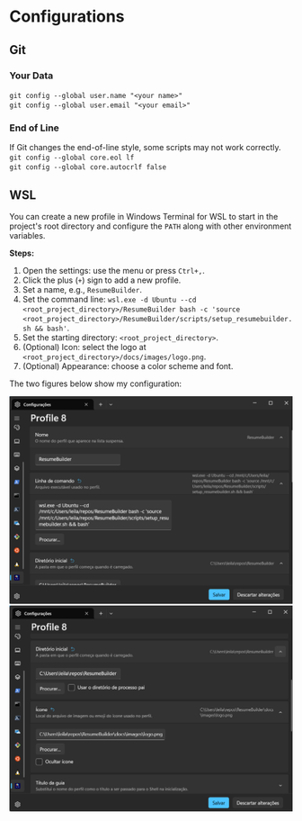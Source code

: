 <!----------------------------------------------------------------------- 
	This is part of the documentation of Deployo.io Resume Builder System.
	Copyright (C) 2025
	Leila Otto Algarve
	See LICENSE-DOCUMENTATION for copying conditions. 
------------------------------------------------------------------------>
# Configurations

## Git

### Your Data
`git config --global user.name "<your name>"`  
`git config --global user.email "<your email>"`

### End of Line
If Git changes the end-of-line style, some scripts may not work correctly.  
`git config --global core.eol lf`  
`git config --global core.autocrlf false`

## WSL

You can create a new profile in Windows Terminal for WSL to start in the project's root directory and configure the `PATH` along with other environment variables.

**Steps:**
1. Open the settings: use the menu or press `Ctrl+,`.
2. Click the plus (`+`) sign to add a new profile.
3. Set a name, e.g., `ResumeBuilder`.
4. Set the command line: `wsl.exe -d Ubuntu --cd <root_project_directory>/ResumeBuilder bash -c 'source <root_project_directory>/ResumeBuilder/scripts/setup_resumebuilder.sh && bash'`.
5. Set the starting directory: `<root_project_directory>`.
6. (Optional) Icon: select the logo at `<root_project_directory>/docs/images/logo.png`.
7. (Optional) Appearance: choose a color scheme and font.

The two figures below show my configuration:

![Configuration WSL Part 1](../images/ConfigurationScreenWSL1.png)  
![Configuration WSL Part 2](../images/ConfigurationScreenWSL2.png)
